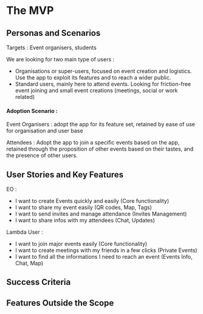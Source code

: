 # The MVP

## Personas and Scenarios

<!---*Who are the target personas for this product?*

*Which is the key persona?*

*High-level scenarios to adopt, use and share the product.*
-->
Targets : Event organisers, students

We are looking for two main type of users : 
- Organisations or super-users, focused on event creation and logistics. Use the app to exploit its features and to reach a wider  public.
- Standard users, mainly here to attend events. Looking for friction-free event joining and small event creations (meetings, social or work related) 

#### Adoption Scenario :


Event Organisers : adopt the app for its feature set, retained by ease of use for organisation and user base

Attendees : Adopt the app to join a specific events based on the app, retained through the proposition of other events based on their tastes, and the presence of other users.


## User Stories and Key Features

<!---*User stories about how various personas will use the product in context.*

*Identify and prioritise the key features required.*

*Justify the importance of each feature.*-->

EO : 
- I want to create Events quickly and easily (Core functionality)
- I want to share my event easily (QR codes, Map, Tags)
- I want to send invites and manage attendance (Invites Management)
- I want to share infos with my attendees (Chat, Updates)


Lambda User :
- I want to join major events easily (Core functionality)
- I want to create meetings with my friends in a few clicks (Private Events)
- I want to find all the informations I need to reach an event (Events Info, Chat, Map)




## Success Criteria

<!---*How will you evaluate the success of the MVP?*

*Metrics include user penetration, quality / satisfaction.*

*If applicable, progress in discussions with ecosystem partners / investors / customers.*-->

## Features Outside the Scope

<!---*The MVP must be viable and minimal.*

*Which features don’t belong in it.*

*How should these be eventually integrated and in what sequence.*-->

